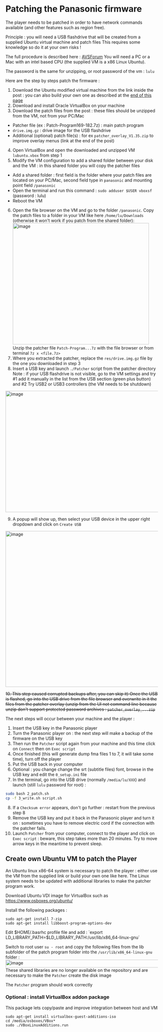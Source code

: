 # Patching the Panasonic firmware
The player needs to be patched in order to have network commands available (and other features such as region free). 

Principle : you will need a USB flashdrive that will be created from a supplied Ubuntu virtual machine and patch files 
This requires some knowledge so do it at your own risks !

The full procedure is described here : [AVSForum](https://www.avforums.com/threads/lets-try-again-to-put-the-free-in-regionfreedom.2441584/page-69#post-32660031)
You will need a PC or a Mac with an intel based CPU (the supplied VM is a x86 Linux Ubuntu).

The password is the same for unzipping, or root password of the vm : `lulu`

Here are the step by steps patch the firmware :
1. Download the Ubuntu modified virtual machine from the link inside the post : you can also build your own one as described at the [end of this page](#create-own-ubuntu-vm-to-patch-the-player)
2. Download and install Oracle VirtualBox on your machine
3. Download the patch files from the post : these files should be unzipped from the VM, not from your PC/Mac
 - Patcher file (ex : Patch-Program169-182.7z) : main patch program
 - `drive.img.gz` : drive image for the USB flashdrive
 - Additional (optional) patch file(s) : for ex `patcher_overlay_V1.35.zip` to improve overlay menus (link at the end of the post)
4. Open VirtualBox and open the downloaded and unzipped VM `lubuntu.vbox` from step 1 
5. Modify the VM configuration to add a shared folder between your disk and the VM : in this shared folder you will copy the patcher files
 - Add a shared folder : first field is the folder where your patch files are located on your PC/Mac, second field type in `panasonic` and mounting point field `/panasonic`
 - Open the terminal and run this command : `sudo adduser $USER vboxsf` (password : lulu)
 - Reboot the VM
6. Open the file browser on the VM and go to the folder `/panasonic`. Copy the patch files to a folder in your VM like here `/home/lu/Downloads` (otherwise it won't work if you patch from the shared folder):
   <img width="450" height="400" alt="image" src="https://github.com/user-attachments/assets/2170160a-a83f-466a-a2d2-4b1620c17e7d" />
   <br>Unzip the patcher file `Patch-Program...7z` with the file browser or from terminal `7z x <file.7z>`
7. Where you extracted the patcher, replace the `res/drive.img.gz` file by the one you downloaded in step 3
8. Insert a USB key and launch `./Patcher` script from the patcher directory
<br>Note : if your USB flashdrive is not visible, go to the VM settings and try #1 add it manually in the list from the USB section (green plus button) and #2 Try USB2 or USB3 controllers (the VM needs to be shutdown)
<img width="800" height="400" alt="image" src="https://github.com/user-attachments/assets/5bbbb090-4578-46e1-98df-65b5dc38a85c" />


9. A popup will show up, then select your USB device in the upper right dropdown and click on `Create USB`
   
<img width="649" height="514" alt="image" src="https://github.com/user-attachments/assets/1ff32caf-3dfe-4c6b-83a2-3017ee6399f0" />

~~10. This step caused corrupted backups after, you can skip it) Once the USB is flashed, go into the USB drive from the file browser and overwrite in it the files from the patcher overlay (unzip from the UI not command line because unzip don't support protected password archives : `patcher_overlay_...zip`~~

The next steps will occur between your machine and the player :
1. Insert the USB key in the Panasonic player
2. Turn the Panasonic player on : the next step will make a backup of the firmware on the USB key
3. Then run the `Patcher` script again from your machine and this time click on `Connect` then on `Exec script`
4. Once finished (this will generate dump fma files 1 to 7, it will take some time), turn off the player
5. Put the USB back in your computer
6. Optional : you change change the srt (subtitle files) font, browse in the USB key and edit the `0_setup.ini` file
7. In the terminal, go into the USB drive (normally `/media/lu/XXX`) and launch (still `lulu` password for root) :
```bash
sudo bash 2_patch.sh
cp -f 3_write.sh script.sh
```
8. If a `Checksum error` appears, don't go further : restart from the previous step 8
9. Remove the USB key and put it back in the Panasonic player and turn it on : sometimes you have to remove electric cord if the connection with the patcher fails.
10. Launch `Patcher` from your computer, connect to the player and click on `Exec script` : beware, this step takes more than 20 minutes. Try to move arrow keys in the meantime to prevent sleep.



## Create own Ubuntu VM to patch the Player

An Ubuntu linux x86-64 system is necessary to patch the player : either use the VM from the supplied link or build your own one like here. The Linux system needs to be updated with additional libraries to make the patcher program work.

Download Ubuntu VDI image for VirtualBox such as https://www.osboxes.org/ubuntu/

Install the following packages :
```
sudo apt-get install 7-zip
sudo apt-get install libboost-program-options-dev
```

Edit $HOME/.basrhc profile file and add :
`export LD_LIBRARY_PATH=$LD_LIBRARY_PATH:/usr/lib/x86_64-linux-gnu`

Switch to root user `su - root` and copy the following files from the lib subfolder of the patch program folder into the `/usr/lib/x86_64-linux-gnu` folder : 
<img width="972" height="26" alt="image" src="https://github.com/user-attachments/assets/3ebad0ca-9916-4fd6-a279-d9229c01b580" />
These shared libraries are no longer available on the repository and are necessary to make the `Patcher` create the disk image

The `Patcher` program should work correctly


### Optional : install VirtualBox addon package

This package lets copy/paste and improve integration between host and VM
```
sudo apt-get install virtualbox-guest-additions-iso
cd /media/osboxes/VBox*
sudo ./VBoxLinuxAdditions.run
```
